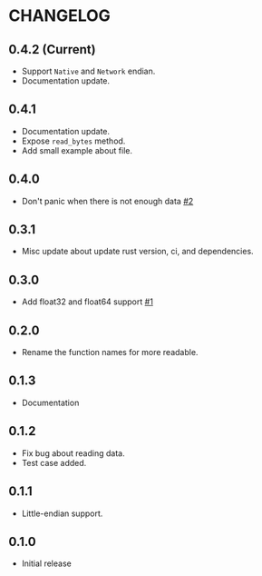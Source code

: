 # CHANGELOG

## 0.4.2 (Current)
 - Support `Native` and `Network` endian.
 - Documentation update.

## 0.4.1
 - Documentation update.
 - Expose `read_bytes` method.
 - Add small example about file.

## 0.4.0
 - Don't panic when there is not enough data [#2](https://github.com/MPThLee/binary-reader.rs/pull/2)
 
## 0.3.1
 - Misc update about update rust version, ci, and dependencies.

## 0.3.0
 - Add float32 and float64 support [#1](https://github.com/MPThLee/binary-reader.rs/pull/1)

## 0.2.0
 - Rename the function names for more readable.

## 0.1.3
 - Documentation

## 0.1.2
 - Fix bug about reading data.
 - Test case added.

## 0.1.1
 - Little-endian support.

## 0.1.0
 - Initial release